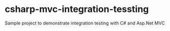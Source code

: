# csharp-mvc-integration-tessting
Sample project to demonstrate integration testing with C# and Asp.Net MVC
